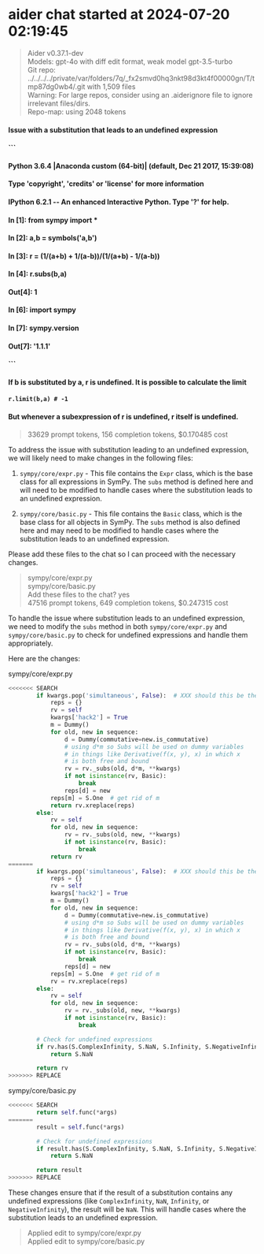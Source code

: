 
# aider chat started at 2024-07-20 02:19:45

> Aider v0.37.1-dev  
> Models: gpt-4o with diff edit format, weak model gpt-3.5-turbo  
> Git repo: ../../../../private/var/folders/7q/_fx2smvd0hq3nkt98d3kt4f00000gn/T/tmp87dg0wb4/.git with 1,509 files  
> Warning: For large repos, consider using an .aiderignore file to ignore irrelevant files/dirs.  
> Repo-map: using 2048 tokens  

#### Issue with a substitution that leads to an undefined expression  
#### ```  
#### Python 3.6.4 |Anaconda custom (64-bit)| (default, Dec 21 2017, 15:39:08)   
#### Type 'copyright', 'credits' or 'license' for more information  
#### IPython 6.2.1 -- An enhanced Interactive Python. Type '?' for help.  
####   
#### In [1]: from sympy import *  
####   
#### In [2]: a,b = symbols('a,b')  
####   
#### In [3]: r = (1/(a+b) + 1/(a-b))/(1/(a+b) - 1/(a-b))  
####   
#### In [4]: r.subs(b,a)  
#### Out[4]: 1  
####   
#### In [6]: import sympy  
####   
#### In [7]: sympy.__version__  
#### Out[7]: '1.1.1'  
#### ```  
####   
#### If b is substituted by a, r is undefined. It is possible to calculate the limit  
#### `r.limit(b,a) # -1`  
####   
#### But whenever a subexpression of r is undefined, r itself is undefined.  
> 33629 prompt tokens, 156 completion tokens, $0.170485 cost  

To address the issue with substitution leading to an undefined expression, we will likely need to make changes in the following files:

1. `sympy/core/expr.py` - This file contains the `Expr` class, which is the base class for all expressions in SymPy. The `subs` method is defined here and will need to be modified to handle cases where the substitution leads to an undefined expression.

2. `sympy/core/basic.py` - This file contains the `Basic` class, which is the base class for all objects in SymPy. The `subs` method is also defined here and may need to be modified to handle cases where the substitution leads to an undefined expression.

Please add these files to the chat so I can proceed with the necessary changes.

> sympy/core/expr.py  
> sympy/core/basic.py  
> Add these files to the chat? yes  
> 47516 prompt tokens, 649 completion tokens, $0.247315 cost  

To handle the issue where substitution leads to an undefined expression, we need to modify the `subs` method in both `sympy/core/expr.py` and `sympy/core/basic.py` to check for undefined expressions and handle them appropriately.

Here are the changes:

sympy/core/expr.py
```python
<<<<<<< SEARCH
        if kwargs.pop('simultaneous', False):  # XXX should this be the default for dict subs?
            reps = {}
            rv = self
            kwargs['hack2'] = True
            m = Dummy()
            for old, new in sequence:
                d = Dummy(commutative=new.is_commutative)
                # using d*m so Subs will be used on dummy variables
                # in things like Derivative(f(x, y), x) in which x
                # is both free and bound
                rv = rv._subs(old, d*m, **kwargs)
                if not isinstance(rv, Basic):
                    break
                reps[d] = new
            reps[m] = S.One  # get rid of m
            return rv.xreplace(reps)
        else:
            rv = self
            for old, new in sequence:
                rv = rv._subs(old, new, **kwargs)
                if not isinstance(rv, Basic):
                    break
            return rv
=======
        if kwargs.pop('simultaneous', False):  # XXX should this be the default for dict subs?
            reps = {}
            rv = self
            kwargs['hack2'] = True
            m = Dummy()
            for old, new in sequence:
                d = Dummy(commutative=new.is_commutative)
                # using d*m so Subs will be used on dummy variables
                # in things like Derivative(f(x, y), x) in which x
                # is both free and bound
                rv = rv._subs(old, d*m, **kwargs)
                if not isinstance(rv, Basic):
                    break
                reps[d] = new
            reps[m] = S.One  # get rid of m
            rv = rv.xreplace(reps)
        else:
            rv = self
            for old, new in sequence:
                rv = rv._subs(old, new, **kwargs)
                if not isinstance(rv, Basic):
                    break

        # Check for undefined expressions
        if rv.has(S.ComplexInfinity, S.NaN, S.Infinity, S.NegativeInfinity):
            return S.NaN

        return rv
>>>>>>> REPLACE
```

sympy/core/basic.py
```python
<<<<<<< SEARCH
        return self.func(*args)
=======
        result = self.func(*args)

        # Check for undefined expressions
        if result.has(S.ComplexInfinity, S.NaN, S.Infinity, S.NegativeInfinity):
            return S.NaN

        return result
>>>>>>> REPLACE
```

These changes ensure that if the result of a substitution contains any undefined expressions (like `ComplexInfinity`, `NaN`, `Infinity`, or `NegativeInfinity`), the result will be `NaN`. This will handle cases where the substitution leads to an undefined expression.

> Applied edit to sympy/core/expr.py  
> Applied edit to sympy/core/basic.py  
